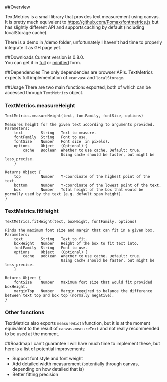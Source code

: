 ##Overview

TextMetrics is a small library that provides text measurement using canvas. It is pretty much equivalent to https://github.com/Pomax/fontmetrics.js but has slightly different API and supports caching by default (including localStorage cache).

There is a demo in /demo folder, unfortunately I haven't had time to properly integrate it as GH page yet.

##Downloads
Current version is 0.8.0.  
You can get it in [full](dist/textmetrics-0.8.0.js) or [minified](dist/textmetrics-0.8.0.min.js) form.

##Dependencies
The only dependencies are browser APIs. TextMetrics expects full implementation of `<canvas>` and `localStorage`.

##Usage
There are two main functions exported, both of which can be accessed through `TextMetrics` object.

### TextMetrics.measureHeight
    TextMetrics.measureHeight(text, fontFamily, fontSize, options)
    
    Measures height for the given text according to arguments provided.
    Parameters:
        text        String   Text to measure.
        fontFamily  String   Font to use.
        fontSize    Number   Font size (in pixels).
        options     Object   (Optional) { 
            cache   Boolean  Whether to use cache. Default: true.
                             Using cache should be faster, but might be less precise.
        }

    Returns Object {
        top         Number   Y-coordinate of the highest point of the text.
        bottom      Number   Y-coordinate of the lowest point of the text.
        box         Number   Total height of the box that would be normally used by the text (e.g. default span height).
    }

### TextMetrics.fitHeight
    TextMetrics.fitHeight(text, boxHeight, fontFamily, options)
    
    Finds the maximum font size and margin that can fit in a given box.
    Parameters:
        text        String   Text to fit.
        boxHeight   Number   Height of the box to fit text into.
        fontFamily  String   Font to use.
        options     Object   (Optional) { 
            cache   Boolean  Whether to use cache. Default: true.
                             Using cache should be faster, but might be less precise.
        }

    Returns Object {
        fontSize    Number   Maximum font size that would fit provided boxHeight.
        marginTop   Number   Margin required to balance the difference between text top and box top (normally negative).
    }

### Other functions
TextMetrics also exports `measureWidth` function, but it is at the moment equivalent to the result of `canvas.measureText` and not really recommended to be used at the moment.

##Roadmap
I can't guarantee I will have much time to implement these, but here is a list of potential improvements:

* Support font style and font weight
* Add detailed width measurement (potentially through canvas, depending on how detailed that is)
* Better fitting precision